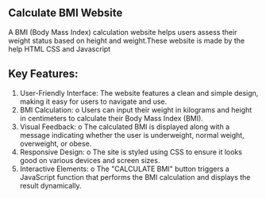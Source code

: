 
## Calculate BMI Website

A BMI (Body Mass Index) calculation website helps users assess their weight status based on height and weight.These website is made by the help HTML CSS and Javascript


## Key Features:
1.	User-Friendly Interface:
The website features a clean and simple design, making it easy for users to navigate and use.
2.	BMI Calculation:
o	Users can input their weight in kilograms and height in centimeters to calculate their Body Mass Index (BMI).
3.	Visual Feedback:
o	The calculated BMI is displayed along with a message indicating whether the user is underweight, normal weight, overweight, or obese.
4.	Responsive Design:
o	The site is styled using CSS to ensure it looks good on various devices and screen sizes.
5.	Interactive Elements:
o	The "CALCULATE BMI" button triggers a JavaScript function that performs the BMI calculation and displays the result dynamically.
